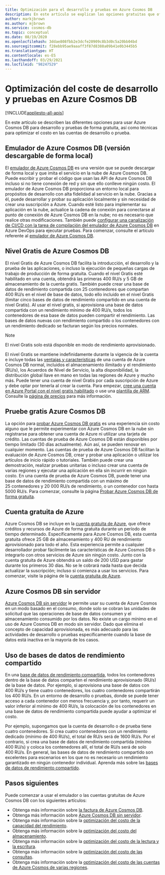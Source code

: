```yaml
---
title: Optimización para el desarrollo y pruebas en Azure Cosmos DB
description: En este artículo se explican las opciones gratuitas que ofrece Azure Cosmos DB para el desarrollo y pruebas del servicio.
author: markjbrown
ms.author: mjbrown
ms.service: cosmos-db
ms.topic: conceptual
ms.date: 08/19/2020
ms.openlocfilehash: 3ddae808fbb2e3dcfe20909c8b3d0c5a20bb04bd
ms.sourcegitcommit: f28ebb95ae9aaaff3f87d8388a09b41e0b3445b5
ms.translationtype: HT
ms.contentlocale: es-ES
ms.lasthandoff: 03/29/2021
ms.locfileid: "98247529"
---
```

# <a name="optimize-development-and-testing-cost-in-azure-cosmos-db"></a>Optimización del coste de desarrollo y pruebas en Azure Cosmos DB
[!INCLUDE[appliesto-all-apis](includes/appliesto-all-apis.md)]

En este artículo se describen las diferentes opciones para usar Azure Cosmos DB para desarrollo y pruebas de forma gratuita, así como técnicas para optimizar el costo en las cuentas de desarrollo o prueba.

## <a name="azure-cosmos-db-emulator-locally-downloadable-version"></a>Emulador de Azure Cosmos DB (versión descargable de forma local)

El [emulador de Azure Cosmos DB](local-emulator.md) es una versión que se puede descargar de forma local y que imita el servicio en la nube de Azure Cosmos DB. Puede escribir y probar el código que usan las API de Azure Cosmos DB incluso si no tiene conexión de red y sin que ello conlleve ningún costo. El emulador de Azure Cosmos DB proporciona un entorno local para propósitos de desarrollo con alta fidelidad al servicio en la nube. Gracias a él, puede desarrollar y probar su aplicación localmente y sin necesidad de crear una suscripción a Azure. Cuando esté listo para implementar su aplicación en la nube, actualice la cadena de conexión para conectarse al punto de conexión de Azure Cosmos DB en la nube; no es necesario que realice otras modificaciones. También puede [configurar una canalización de CI/CD con la tarea de compilación del emulador de Azure Cosmos DB](tutorial-setup-ci-cd.md) en Azure DevOps para ejecutar pruebas. Para comenzar, consulte el artículo referente al [emulador de Azure Cosmos DB](local-emulator.md).

## <a name="azure-cosmos-db-free-tier"></a>Nivel Gratis de Azure Cosmos DB

El nivel Gratis de Azure Cosmos DB facilita la introducción, el desarrollo y la prueba de las aplicaciones, o incluso la ejecución de pequeñas cargas de trabajo de producción de forma gratuita. Cuando el nivel Gratis esté habilitado en una cuenta, obtendrá las primeras 400 RU/s y 5 GB de almacenamiento de la cuenta gratis. También puede crear una base de datos de rendimiento compartida con 25 contenedores que compartan 400 RU/s en el nivel de base de datos, todo ello incluido en el nivel Gratis (limitar cinco bases de datos de rendimiento compartido en una cuenta de nivel Gratis). Al usar el nivel gratis, si aprovisiona una base de datos compartida con un rendimiento mínimo de 400 RU/s, todos los contenedores de esa base de datos pueden compartir el rendimiento. Las bases de datos nuevas con rendimiento compartido o los contenedores con un rendimiento dedicado se facturan según los precios normales.

> [!NOTE]
> El nivel Gratis solo está disponible en modo de rendimiento aprovisionado.

El nivel Gratis se mantiene indefinidamente durante la vigencia de la cuenta e incluye todas las [ventajas y características](introduction.md#key-benefits) de una cuenta de Azure Cosmos DB normal, incluidos el almacenamiento ilimitado y el rendimiento (RU/s), los Acuerdos de Nivel de Servicio, la alta disponibilidad, la distribución global llave en mano en todas las regiones de Azure y mucho más. Puede tener una cuenta de nivel Gratis por cada suscripción de Azure y debe optar por tenerla al crear la cuenta. Para empezar, [cree una cuenta en Azure Portal con el nivel gratis habilitado](create-cosmosdb-resources-portal.md) o use una [plantilla de ARM](./manage-with-templates.md#free-tier). Consulte la [página de precios](https://azure.microsoft.com/pricing/details/cosmos-db/) para más información.

## <a name="try-azure-cosmos-db-for-free"></a>Pruebe gratis Azure Cosmos DB

La opción para [probar Azure Cosmos DB gratis](https://azure.microsoft.com/try/cosmosdb/) es una experiencia sin costo alguno que le permite experimentar con Azure Cosmos DB en la nube sin registrarse para obtener una cuenta de Azure ni utilizar una tarjeta de crédito. Las cuentas de prueba de Azure Cosmos DB están disponibles por tiempo limitado (30 días actualmente). Aún así, se pueden renovar en cualquier momento. Las cuentas de prueba de Azure Cosmos DB facilitan la evaluación de Azure Cosmos DB, crear y probar una aplicación o utilizar los artículos de inicio rápido o tutoriales. También puede crear una demostración, realizar pruebas unitarias o incluso crear una cuenta de varias regiones y ejecutar una aplicación en ella sin incurrir en ningún costo. En una cuenta de prueba de Azure Cosmos DB, puede tener una base de datos de rendimiento compartida con un máximo de 25 contenedores y 20 000 RU/s de rendimiento, o un contenedor con hasta 5000 RU/s. Para comenzar, consulte la página [Probar Azure Cosmos DB de forma gratuita](https://azure.microsoft.com/try/cosmosdb/).

## <a name="azure-free-account"></a>Cuenta gratuita de Azure

Azure Cosmos DB se incluye en la [cuenta gratuita de Azure](https://azure.microsoft.com/free), que ofrece créditos y recursos de Azure de forma gratuita durante un período de tiempo determinado. Específicamente para Azure Cosmos DB, esta cuenta gratuita ofrece 25 GB de almacenamiento y 400 RU de rendimiento aprovisionado para todo el año. Esta experiencia permite a cualquier desarrollador probar fácilmente las características de Azure Cosmos DB o integrarlo con otros servicios de Azure sin ningún costo. Junto con la cuenta gratuita de Azure obtendrá un saldo de 200 USD para gastar durante los primeros 30 días. No se le cobrará nada hasta que decida actualizar la suscripción; incluso si comienza a usar los servicios. Para comenzar, visite la página de la [cuenta gratuita de Azure](https://azure.microsoft.com/free).

## <a name="azure-cosmos-db-serverless"></a>Azure Cosmos DB sin servidor

[Azure Cosmos DB sin servidor](serverless.md) le permite usar su cuenta de Azure Cosmos en un modo basado en el consumo, donde solo se cobran las unidades de solicitud que las operaciones de base de datos consumen y el almacenamiento consumido por los datos. No existe un cargo mínimo en el uso de Azure Cosmos DB en modo sin servidor. Dado que elimina el concepto de capacidad aprovisionada, es más adecuado para las actividades de desarrollo o pruebas específicamente cuando la base de datos está inactiva en la mayoría de los casos.

## <a name="use-shared-throughput-databases"></a>Uso de bases de datos de rendimiento compartido

En una [base de datos de rendimiento compartida](set-throughput.md#set-throughput-on-a-database), todos los contenedores dentro de la base de datos comparten el rendimiento aprovisionado (RU/s) de la base de datos. Por ejemplo, si aprovisiona una base de datos con 400 RU/s y tiene cuatro contenedores, los cuatro contenedores compartirán los 400 RU/s. En un entorno de desarrollo o pruebas, donde se puede tener acceso a cada contenedor con menos frecuencia y, por tanto, requerir un valor inferior al mínimo de 400 RU/s, la colocación de los contenedores en una base de datos de rendimiento compartida puede ayudar a optimizar el costo.

Por ejemplo, supongamos que la cuenta de desarrollo o de prueba tiene cuatro contenedores. Si crea cuatro contenedores con un rendimiento dedicado (mínimo de 400 RU/s), el total de RU/s será de 1600 RU/s. Por el contrario, si crea una base de datos de rendimiento compartida (mínimo 400 RU/s) y coloca los contenedores allí, el total de RU/s será de solo 400 RU/s. En general, las bases de datos de rendimiento compartido son excelentes para escenarios en los que no es necesario un rendimiento garantizado en ningún contenedor individual.  Aprenda más sobre las [bases de datos de rendimiento compartido](set-throughput.md#set-throughput-on-a-database).

## <a name="next-steps"></a>Pasos siguientes

Puede comenzar a usar el emulador o las cuentas gratuitas de Azure Cosmos DB con los siguientes artículos:

* Obtenga más información sobre [la factura de Azure Cosmos DB](understand-your-bill.md).
* Obtenga más información sobre [Azure Cosmos DB sin servidor](serverless.md).
* Obtenga más información sobre la [optimización del costo de la capacidad del rendimiento](optimize-cost-throughput.md).
* Obtenga más información sobre la [optimización del costo del almacenamiento](optimize-cost-storage.md).
* Obtenga más información sobre la [optimización del costo de la lectura y la escritura](optimize-cost-reads-writes.md).
* Obtenga más información sobre la [optimización del costo de las consultas](./optimize-cost-reads-writes.md).
* Obtenga más información sobre la [optimización del costo de las cuentas de Azure Cosmos de varias regiones](optimize-cost-regions.md).